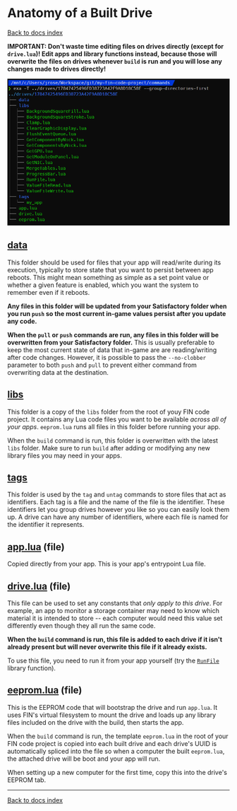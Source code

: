 # Anatomy of a Built Drive

[Back to docs index](./README.md)

**IMPORTANT: Don't waste time editing files on drives directly (except for `drive.lua`)! Edit apps and library functions instead, because those will overwrite the files on drives whenever `build` is run and you will lose any changes made to drives directly!**

![built drive](./media/drive_01.png "built drive")

## [data](#data)

This folder should be used for files that your app will read/write during its execution, typically to store state that you want to persist between app reboots. This might mean something as simple as a set point value or whether a given feature is enabled, which you want the system to remember even if it reboots.

**Any files in this folder will be updated from your Satisfactory folder when you run `push` so the most current in-game values persist after you update any code.**

**When the `pull` or `push` commands are run, any files in this folder will be overwritten from your Satisfactory folder.** This is usually preferable to keep the most current state of data that in-game are are reading/writing after code changes. However, it is possible to pass the `--no-clobber` parameter to both `push` and `pull` to prevent either command from overwriting data at the destination.

## [libs](#libs)

This folder is a copy of the `libs` folder from the root of youy FIN code project. It contains any Lua code files you want to be available *across all of your apps*. `eeprom.lua` runs all files in this folder before running your app.

When the `build` command is run, this folder is overwritten with the latest `libs` folder. Make sure to run `build` after adding or modifying any new library files you may need in your apps.

## [tags](#tags)

This folder is used by the `tag` and `untag` commands to store files that act as identifiers. Each tag is a file and the name of the file is the identifier. These identifiers let you group drives however you like so you can easily look them up. A drive can have any number of identifiers, where each file is named for the identifier it represents.

## [app.lua](#app.lua) (file)

Copied directly from your app. This is your app's entrypoint Lua file.

## [drive.lua](#drive.lua) (file)

This file can be used to set any constants that *only apply to this drive*. For example, an app to monitor a storage container may need to know which material it is intended to store -- each computer would need this value set differently even though they all run the same code.

**When the `build` command is run, this file is added to each drive if it isn't already present but will never overwrite this file if it already exists.**

To use this file, you need to run it from your app yourself (try the [`RunFile`](library.md#runfile) library function).

## [eeprom.lua](#eeprom.lua) (file)

This is the EEPROM code that will bootstrap the drive and run `app.lua`. It uses FIN's virtual filesystem to mount the drive and loads up any library files included on the drive with the build, then starts the app.

When the `build` command is run, the template `eeprom.lua` in the root of your FIN code project is copied into each built drive and each drive's UUID is automatically spliced into the file so when a computer the built `eeprom.lua`, the attached drive will be boot and your app will run.

When setting up a new computer for the first time, copy this into the drive's EEPROM tab.

---

[Back to docs index](./README.md)
